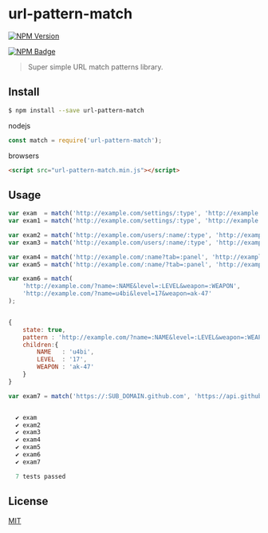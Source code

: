 # url-pattern-match

[![NPM Version](https://img.shields.io/npm/v/url-pattern-match.svg)](https://www.npmjs.com/package/url-pattern-match)

[![NPM Badge](https://nodei.co/npm/url-pattern-match.png?downloads=true)](https://www.npmjs.com/package/url-pattern-match)

> Super simple URL match patterns library.

## Install

```bash
$ npm install --save url-pattern-match
```

nodejs

```javascript
const match = require('url-pattern-match');
```

browsers

```html
<script src="url-pattern-match.min.js"></script>
```

## Usage

```javascript
var exam  = match('http://example.com/settings/:type', 'http://example.com/settings/profile');
var exam1 = match('http://example.com/settings/:type', 'http://example.com/settings/admin');

var exam2 = match('http://example.com/users/:name/:type', 'http://example.com/users/u4bi/repos');
var exam3 = match('http://example.com/users/:name/:type', 'http://example.com/users/u4bi/orgs');

var exam4 = match('http://example.com/:name?tab=:panel', 'http://example.com/u4bi?tab=stars');
var exam5 = match('http://example.com/:name/?tab=:panel', 'http://example.com/u4bi/?tab=stars');

var exam6 = match(
    'http://example.com/?name=:NAME&level=:LEVEL&weapon=:WEAPON',
    'http://example.com/?name=u4bi&level=17&weapon=ak-47'
);


{
    state: true,
    pattern : 'http://example.com/?name=:NAME&level=:LEVEL&weapon=:WEAPON',
    children:{ 
        NAME   : 'u4bi', 
        LEVEL  : '17', 
        WEAPON : 'ak-47'
    }
}

var exam7 = match('https://:SUB_DOMAIN.github.com', 'https://api.github.com');


  ✔ exam
  ✔ exam2
  ✔ exam3
  ✔ exam4
  ✔ exam5
  ✔ exam6
  ✔ exam7

  7 tests passed
```

## License
[MIT](LICENSE)